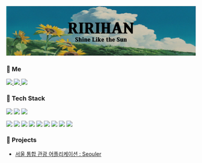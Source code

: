 
<img src="ririhan_sunflower_background4.jpg"/>

<h3>🌻 Me</h3>
<p>
  <a href="https://programmer-ririhan.tistory.com/">
    <img src="https://img.shields.io/badge/Blogger-FECC00?style=flat-square&logo=TechBlog&logoColor=white"/>
  </a> 
  <a href="mailto:ririhan217@gmail.com">
    <img src="https://img.shields.io/badge/Gmail-EA4335?style=flat-square&logo=Mail&logoColor=white"/>
  </a>
  <a href="https://gainful-bread-fbd.notion.site/COOK-BOOK-e244a588d4fd42c896bc8f427979d5f0">
    <img src="https://img.shields.io/badge/Notion-83B81A?style=flat-square&logo=CookBook&logoColor=white"/>
  </a>
</p>

<h3>🌱 Tech Stack</h3>
<p>
  <img src="https://img.shields.io/badge/Flask-000000?style=flat-square&logo=Flask&logoColor=white" />
  <img src="https://img.shields.io/badge/Android-3DDC84?style=flat-square&logo=Android&logoColor=white" />
  <img src="https://img.shields.io/badge/TensorFlow-FF6F00?style=flat-square&logo=TensorFlow&logoColor=white" />
</p>
<p>
  <img src="https://img.shields.io/badge/Python-3776AB?style=flat-square&logo=Python&logoColor=white" />
  <img src="https://img.shields.io/badge/Java-007396?style=flat-square&logo=Java&logoColor=white" />
  <img src="https://img.shields.io/badge/C-A8B9CC?style=flat-square&logo=C&logoColor=white" />
  <img src="https://img.shields.io/badge/Kotlin-0095D5?style=flat-square&logo=Kotlin&logoColor=white" />
  <img src="https://img.shields.io/badge/HTML5-E34F26?style=flat-square&logo=HTML5&logoColor=white" />
  <img src="https://img.shields.io/badge/CSS3-1572B6?style=flat-square&logo=CSS3&logoColor=white" />
  <img src="https://img.shields.io/badge/JavaScript-F7DF1E?style=flat-square&logo=JavaScript&logoColor=white" />
  <img src="https://img.shields.io/badge/jQuery-0769AD?style=flat-square&logo=jQueryt&logoColor=white" />
  <img src="https://img.shields.io/badge/R-276DC3?style=flat-square&logo=R&logoColor=white" />
</p>

<h3>🌳 Projects</h3>
<ul>
  <li><a href="https://github.com/RIANAEH/Seouler">서울 통합 관광 어플리케이션 : Seouler</a></li>
</ul>




<!--
**RIANAEH/RIANAEH** is a ✨ _special_ ✨ repository because its `README.md` (this file) appears on your GitHub profile.

Here are some ideas to get you started:

- 🔭 I’m currently working on ...
- 🌱 I’m currently learning ...
- 👯 I’m looking to collaborate on ...
- 🤔 I’m looking for help with ...
- 💬 Ask me about ...
- 📫 How to reach me: ...
- 😄 Pronouns: ...
- ⚡ Fun fact: ...

  <img src="https://img.shields.io/badge/[아이콘 이름]-[배경색]?style=flat-square&logo=[내용]&logoColor=white" />
-->
